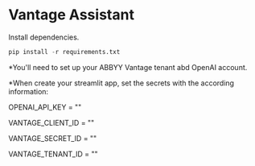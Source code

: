 # Vantage Assistant

Install dependencies.

```python
pip install -r requirements.txt
```

*You'll need to set up your ABBYY Vantage tenant abd OpenAI account. 

*When create your streamlit app, set the secrets with the according information: 


OPENAI_API_KEY = ""

VANTAGE_CLIENT_ID = "" 

VANTAGE_SECRET_ID = ""

VANTAGE_TENANT_ID = "" 

